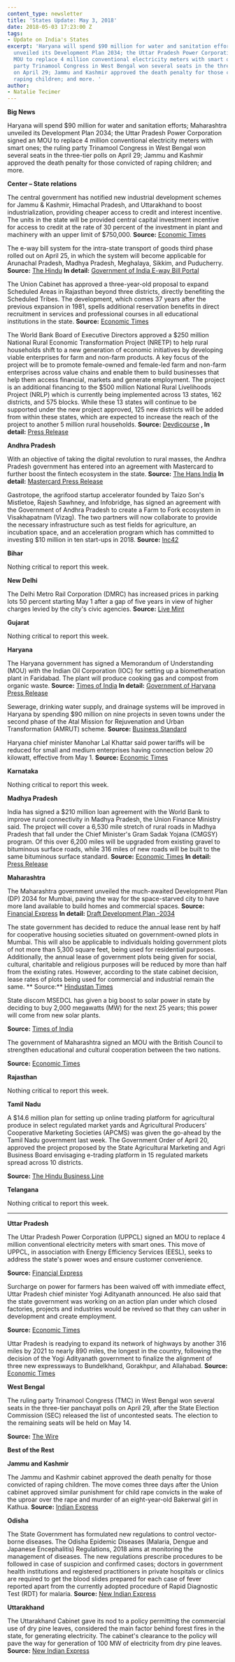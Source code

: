 ```yaml
---
content_type: newsletter
title: 'States Update: May 3, 2018'
date: 2018-05-03 17:23:00 Z
tags:
- Update on India's States
excerpt: 'Haryana will spend $90 million for water and sanitation efforts; Maharashtra
  unveiled its Development Plan 2034; the Uttar Pradesh Power Corporation signed an
  MOU to replace 4 million conventional electricity meters with smart ones; the ruling
  party Trinamool Congress in West Bengal won several seats in the three-tier polls
  on April 29; Jammu and Kashmir approved the death penalty for those convicted of
  raping children; and more. '
author:
- Natalie Tecimer
---
```


**Big News**

Haryana will spend $90 million for water and sanitation efforts; Maharashtra unveiled its Development Plan 2034; the Uttar Pradesh Power Corporation signed an MOU to replace 4 million conventional electricity meters with smart ones; the ruling party Trinamool Congress in West Bengal won several seats in the three-tier polls on April 29; Jammu and Kashmir approved the death penalty for those convicted of raping children; and more.

**Center – State relations**

The central government has notified new industrial development schemes for Jammu &amp; Kashmir, Himachal Pradesh, and Uttarakhand to boost industrialization, providing cheaper access to credit and interest incentive. The units in the state will be provided central capital investment incentive for access to credit at the rate of 30 percent of the investment in plant and machinery with an upper limit of $750,000. **Source:** [Economic Times](https://economictimes.indiatimes.com/news/economy/policy/industrial-schemes-for-jk-himachal-pradesh-uttarakhand-notified/articleshow/63933947.cms)

The e-way bill system for the intra-state transport of goods third phase rolled out on April 25, in which the system will become applicable for Arunachal Pradesh, Madhya Pradesh, Meghalaya, Sikkim, and Puducherry. **Source:** [The Hindu](http://www.thehindu.com/business/Industry/intra-state-e-way-bill-system-to-roll-out-in-5-more-states-from-april-25/article23647852.ece) **In detail:** [Government of India E-way Bill Portal](https://ewaybill.nic.in/)

The Union Cabinet has approved a three-year-old proposal to expand Scheduled Areas in Rajasthan beyond three districts, directly benefiting the Scheduled Tribes. The development, which comes 37 years after the previous expansion in 1981, spells additional reservation benefits in direct recruitment in services and professional courses in all educational institutions in the state. **Source:** [Economic Times](https://economictimes.indiatimes.com/news/politics-and-nation/cabinet-nod-to-expansion-of-scheduled-areas-in-rajasthan/articleshow/63918816.cms)

The World Bank Board of Executive Directors approved a $250 million National Rural Economic Transformation Project (NRETP) to help rural households shift to a new generation of economic initiatives by developing viable enterprises for farm and non-farm products. A key focus of the project will be to promote female-owned and female-led farm and non-farm enterprises across value chains and enable them to build businesses that help them access financial, markets and generate employment. The project is an additional financing to the $500 million National Rural Livelihoods Project (NRLP) which is currently being implemented across 13 states, 162 districts, and 575 blocks. While these 13 states will continue to be supported under the new project approved, 125 new districts will be added from within these states, which are expected to increase the reach of the project to another 5 million rural households. **Source:** [Devdicourse](https://www.devdiscourse.com/Article/5299-world-bank-board-approves-usd-250-mn-project-to-boost-rural-incomes-across-13-states-in-india) **, In detail:** [Press Release](http://www.worldbank.org/en/news/press-release/2018/04/26/world-bank-board-approves-250-million-project-to-boost-rural-incomes-across-13-states-in-india)

**Andhra Pradesh**

With an objective of taking the digital revolution to rural masses, the Andhra Pradesh government has entered into an agreement with Mastercard  to further boost the fintech ecosystem in the state.   **Source:** [The Hans India](http://www.thehansindia.com/posts/index/Business/2018-04-28/AP-inks-MoU-with-Mastercard/377213) **In detail:** [Mastercard Press Release](https://newsroom.mastercard.com/asia-pacific/press-releases/mastercard-andhra-pradesh-electronics-it-agency-to-digitally-transform-state-as-a-fintech-valley/)

Gastrotope, the agrifood startup accelerator founded by Taizo Son&#39;s Mistletoe, Rajesh Sawhney, and Infobridge, has signed an agreement with the Government of Andhra Pradesh to create a Farm to Fork ecosystem in Visakhapatnam (Vizag). The two partners will now collaborate to provide the necessary infrastructure such as test fields for agriculture, an incubation space, and an acceleration program which has committed to investing $10 million in ten start-ups in 2018. **Source:** [Inc42](https://inc42.com/buzz/gastrotope-leads-farm-to-fork-ecosystem-to-vizag-partners-with-govt-of-andhra-pradesh/)

**Bihar**

Nothing critical to report this week.

**New Delhi**

The Delhi Metro Rail Corporation (DMRC) has increased prices in parking lots 50 percent starting May 1 after a gap of five years in view of higher charges levied by the city&#39;s civic agencies. **Source:** [Live Mint](https://www.livemint.com/Politics/cUamnolMKYWu3zsksQ6q8L/Delhi-Metro-to-hike-parking-charges-by-50-from-1-May.html)

**Gujarat**

Nothing critical to report this week.

**Haryana**

The Haryana government has signed a Memorandum of Understanding (MOU) with the Indian Oil Corporation (IOC) for setting up a biomethenation plant in Faridabad. The plant will produce cooking gas and compost from organic waste. **Source:** [Times of India](https://timesofindia.indiatimes.com/business/india-business/haryana-signs-pact-with-ioc-for-setting-up-biomethenation-plant/articleshow/63885071.cms) **In detail:** [Government of Haryana Press Release](http://prharyana.gov.in/en/haryana-government-has-signed-a-memorandum-of-understanding-mou-with-the-indian-oil-corporation-1)

Sewerage, drinking water supply, and drainage systems will be improved in Haryana by spending $90 million on nine projects in seven towns under the second phase of the Atal Mission for Rejuvenation and Urban Transformation (AMRUT) scheme. **Source:** [Business Standard](http://www.business-standard.com/article/economy-policy/amrut-scheme-centre-approves-rs-6-bn-for-nine-projects-in-haryana-118042800714_1.html)

Haryana chief minister Manohar Lal Khattar said power tariffs will be reduced for small and medium enterprises having connection below 20 kilowatt, effective from May 1. **Source:** [Economic Times](https://energy.economictimes.indiatimes.com/news/power/haryana-to-reduce-power-tariff-for-msmes/63884940)

**Karnataka**

Nothing critical to report this week.

**Madhya Pradesh**

India has signed a $210 million loan agreement with the World Bank to improve rural connectivity in Madhya Pradesh, the Union Finance Ministry said. The project will cover a  6,530 mile stretch of rural roads in Madhya Pradesh that fall under the Chief Minister&#39;s Gram Sadak Yojana (CMGSY) program. Of this over 6,200 miles will be upgraded from existing gravel to bituminous surface roads, while 316 miles of new roads will be built to the same bituminous surface standard. **Source:** [Economic Times](https://economictimes.indiatimes.com/news/economy/infrastructure/india-signs-usd-210-mn-loan-pact-with-world-bank-for-mp-roads/articleshow/63896372.cms) **In detail:** [Press Release](http://www.worldbank.org/en/news/press-release/2018/04/24/project-signing-government-of-india-and-world-bank-sign-agreement-to-improve-rural-road-network-in-madhya-pradesh)

**Maharashtra**

The Maharashtra government unveiled the much-awaited Development Plan (DP) 2034 for Mumbai, paving the way for the space-starved city to have more land available to build homes and commercial spaces. **Source:** [Financial Express](https://www.financialexpress.com/economy/mumbai-to-no-longer-have-space-crunch-this-new-development-means-more-homes/1145749/) **In detail:** [Draft Development Plan -2034](http://www.rexgroup.in/uploads/dcr.pdf)

The state government has decided to reduce the annual lease rent by half for cooperative housing societies situated on government-owned plots in Mumbai. This will also be applicable to individuals holding government plots of not more than 5,300 square feet, being used for residential purposes. Additionally, the annual lease of government plots being given for social, cultural, charitable and religious purposes will be reduced by more than half from the existing rates. However, according to the state cabinet decision, lease rates of plots being used for commercial and industrial remain the same. ** Source:** [Hindustan Times](https://www.hindustantimes.com/mumbai-news/maharashtra-government-plans-50-cut-in-lease-rates-for-housing-societies/story-DALcbbRDLJL8r9qZbgExIP.html)

State discom MSEDCL has given a big boost to solar power in state by deciding to buy 2,000 megawatts (MW) for the next 25 years; this power will come from new solar plants.

**Source:** [Times of India](https://timesofindia.indiatimes.com/city/nagpur/msedcl-floats-tenders-for-buying-solar-power-from-new-plants/articleshow/63945740.cms)

The government of Maharashtra signed an MOU with the British Council to strengthen educational and cultural cooperation between the two nations.

**Source:** [Economic Times](https://economictimes.indiatimes.com/industry/services/education/maharashtra-government-signs-mou-with-british-council-on-education-and-cultural-collaboration/articleshow/63928503.cms)

**Rajasthan**

Nothing critical to report this week.

**Tamil Nadu**

A $14.6 million plan for setting up online trading platform for agricultural produce in select regulated market yards and Agricultural Producers&#39; Cooperative Marketing Societies (APCMS) was given the go-ahead by the Tamil Nadu government last week. The Government Order of April 20, approved the project proposed by the State Agricultural Marketing and Agri Business Board envisaging e-trading platform in 15 regulated markets spread across 10 districts.

**Source:** [The Hindu Business Line](https://www.thehindubusinessline.com/todays-paper/tp-others/tp-states/article23689958.ece)

**Telangana**

Nothing critical to report this week.

**       **

**Uttar Pradesh**

The Uttar Pradesh Power Corporation (UPPCL) signed an MOU to replace 4 million conventional electricity meters with smart ones. This move of UPPCL, in association with Energy Efficiency Services (EESL), seeks to address the state&#39;s power woes and ensure customer convenience.

**Source:** [Financial Express](https://www.financialexpress.com/economy/uttar-pradesh-to-replace-40l-conventional-power-meters-with-smart-ones/1147386/)

Surcharge on power for farmers has been waived off with immediate effect, Uttar Pradesh chief minister Yogi Adityanath announced. He also said that the state government was working on an action plan under which closed factories, projects and industries would be revived so that they can usher in development and create employment.

**Source:** [Economic Times](https://energy.economictimes.indiatimes.com/news/power/yogi-adityanath-says-power-surcharge-on-farmers-waived-off-with-immediate-effect/63934252)

Uttar Pradesh is readying to expand its network of highways by another 316 miles by 2021 to nearly 890 miles, the longest in the country, following the decision of the Yogi Adityanath government to finalize the alignment of three new expressways to Bundelkhand, Gorakhpur, and Allahabad. **Source:** [Economic Times](https://economictimes.indiatimes.com/news/politics-and-nation/uttar-pradesh-finalises-3-more-expressways-of-over-500-km-put-together/articleshow/63947722.cms)

**West Bengal**

The ruling party Trinamool Congress (TMC) in West Bengal won several seats in the three-tier panchayat polls on April 29, after the State Election Commission (SEC) released the list of uncontested seats. The election to the remaining seats will be held on May 14.

**Source:** [The Wire](https://thewire.in/politics/west-bengal-panchayat-polls-tmc-wins-several-seats-uncontested)

**Best of the Rest**

**Jammu and Kashmir**

The Jammu and Kashmir cabinet approved the death penalty for those convicted of raping children. The move comes three days after the Union cabinet approved similar punishment for child rape convicts in the wake of the uproar over the rape and murder of an eight-year-old Bakerwal girl in Kathua. **Source:** [Indian Express](http://indianexpress.com/article/india/kathua-rape-murder-case-jk-govt-mehbooba-mufti-death-for-rape-of-girl-below-12-years-ordinance-approved-5150558/)

**Odisha**

The State Government has formulated new regulations to control vector-borne diseases. The Odisha Epidemic Diseases (Malaria, Dengue and Japanese Encephalitis) Regulations, 2018 aims at monitoring the management of diseases. The new regulations prescribe procedures to be followed in case of suspicion and confirmed cases; doctors in government health institutions and registered practitioners in private hospitals or clinics are required to get the blood slides prepared for each case of fever reported apart from the currently adopted procedure of Rapid Diagnostic Test (RDT) for malaria. **Source:** [New Indian Express](http://www.newindianexpress.com/states/odisha/2018/apr/29/odisha-government-formulates-new-regulations-for-epidemic-diseases-1807715.html)

**Uttarakhand**

The Uttarakhand Cabinet gave its nod to a policy permitting the commercial use of dry pine leaves, considered the main factor behind forest fires in the state, for generating electricity. The cabinet&#39;s clearance to the policy will pave the way for generation of 100 MW of electricity from dry pine leaves. **Source:** [New Indian Express](http://www.newindianexpress.com/nation/2018/apr/26/uttarakhand-cabinet-gives-nod-to-use-of-dry-pine-leaves-for-generating-power-1806869.html)

